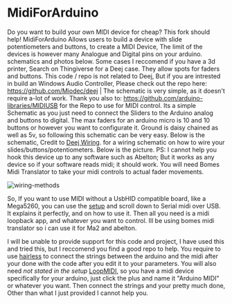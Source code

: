 # MidiForArduino
Do you want to build your own MIDI device for cheap? This fork should help! MidiForArduino Allows users to build a device with slide potentiometers and buttons, to create a MIDI Device, The limit of the devices is however many Analogue and Digital pins on your arduino. schematics and photos below. Some cases I reccomend if you have a 3d printer, Search on Thingiverse for a Deej case. They allow spots for faders and buttons. This code / repo is not related to Deej, But if you are intrested in build an Windows Audio Controller, Please check out the repo here: https://github.com/Miodec/deej | The schematic is very simple, as it doesn't require a-lot of work. Thank you also to: https://github.com/arduino-libraries/MIDIUSB for the Repo to use for MIDI control. Its a simple Schematic as you just need to connect the Sliders to the Arduino analog and buttons to digital. The max faders for an arduino micro is 10 and 10 buttons or however you want to configurate it. Ground is daisy chained as well as 5v, so following this schematic can be very easy.  Below is the schematic, Credit to [Deej Wiring](https://github.com/omriharel/deej/blob/master/docs/faq/assets/wiring-methods.png). for a wiring schematic on how to wire your slides/buttons/potentiometers. Below is the picture. PS: I cannot help you hook this device up to any software such as Abelton; But it works as any device so if your software reads midi; it should work. You will need Bomes Midi Translator to take your midi controls to actual fader movements.

![wiring-methods](https://github.com/Willtheham/MidiForArduino/assets/109185939/badf9956-dc5b-41a3-8577-9496bc264f78)


So, If you want to use MIDI without a UsbHID compatible board, like a Mega5260, you can use the [setup](https://diyelectromusic.wordpress.com/2022/03/22/arduino-and-usb-midi/) and scroll down to Serial midi over USB. It explains it perfectly, and on how to use it. Then all you need is a midi loopback app, and whatever you want to control. Ill be using bomes midi translator so i can use it for Ma2 and abelton.

I will be unable to provide support for this code and project, I have used this and tried this, but I reccomend you find a good repo to help. You require to use [hairless](https://projectgus.github.io/hairless-midiserial/) to connect the strings between the arduino and the midi after your done with the code after you edit it to your parameters. You will also need *not stated in the setup* [LoopMIDI](https://www.tobias-erichsen.de/software/loopmidi.html), so you have a midi device specifically for your arduino, just click the plus and name it "Arduino MIDI" or whatever you want. Then connect the strings and your pretty much done, Other than what I just provided I cannot help you. 
